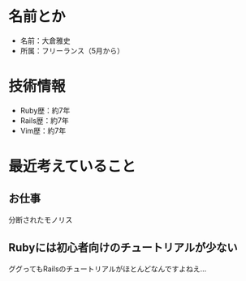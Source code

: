 # 名前とか

* 名前：大倉雅史
* 所属：フリーランス（5月から）

# 技術情報

* Ruby歴：約7年
* Rails歴：約7年
* Vim歴：約7年
  
# 最近考えていること

## お仕事

分断されたモノリス

## Rubyには初心者向けのチュートリアルが少ない

ググってもRailsのチュートリアルがほとんどなんですよねえ…
